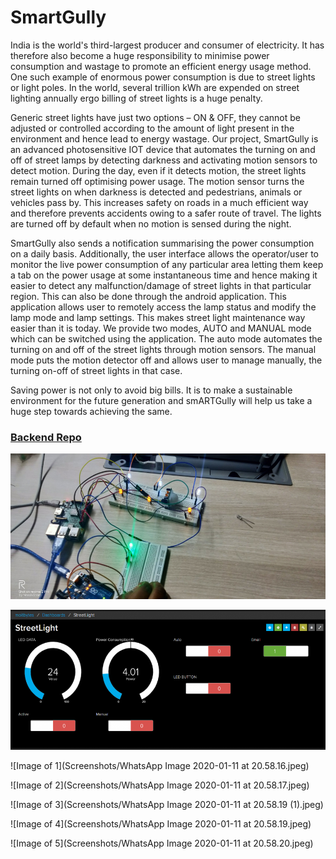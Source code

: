 # SmartGully

India is the world's third-largest producer and consumer of electricity. It has therefore also become a huge responsibility to minimise power consumption and wastage to promote an efficient energy usage method. One such example of enormous power consumption is due to street lights or light poles. In the world, several trillion kWh are expended on street lighting annually ergo billing of street lights is a huge penalty. 

Generic street lights have just two options – ON & OFF, they cannot be adjusted or controlled according to the amount of light present in the environment and hence lead to energy wastage. Our project, SmartGully is an advanced photosensitive IOT device that automates the turning on and off of street lamps by detecting darkness and activating motion sensors to detect motion. During the day, even if it detects motion, the street lights remain turned off optimising power usage. The motion sensor turns the street lights on when darkness is detected and pedestrians, animals or vehicles pass by. This increases safety on roads in a much efficient way and therefore prevents accidents owing to a safer route of travel. The lights are turned off by default when no motion is sensed during the night. 

SmartGully also sends a notification summarising the power consumption on a daily basis. Additionally, the user interface allows the operator/user to monitor the live power consumption of any particular area letting them keep a tab on the power usage at some instantaneous time and hence making it easier to detect any malfunction/damage of street lights in that particular region. This can also be done through the android application. This application allows user to remotely access the lamp status and modify the lamp mode and lamp settings. This makes street light maintenance way easier than it is today. We provide two modes, AUTO and MANUAL mode which can be switched using the application. The auto mode automates the turning on and off of the street lights through motion sensors. The manual mode puts the motion detector off and allows user to manage manually, the turning on-off of street lights in that case. 

Saving power is not only to avoid big bills. It is to make a sustainable environment for the future generation and smARTGully will help us take a huge step towards achieving the same.

### [Backend Repo](https://git.zerobot.xyz/anantankur/gullyarApi)

![Image of device](Screenshots/Device_snip_2.png)

![Image of adafruit](Screenshots/Adafruit_dashboard_snip.PNG)

![Image of 1](Screenshots/WhatsApp Image 2020-01-11 at 20.58.16.jpeg)

![Image of 2](Screenshots/WhatsApp Image 2020-01-11 at 20.58.17.jpeg)

![Image of 3](Screenshots/WhatsApp Image 2020-01-11 at 20.58.19 (1).jpeg)

![Image of 4](Screenshots/WhatsApp Image 2020-01-11 at 20.58.19.jpeg)

![Image of 5](Screenshots/WhatsApp Image 2020-01-11 at 20.58.20.jpeg)
